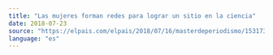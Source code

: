 ```yaml
---
title: "Las mujeres forman redes para lograr un sitio en la ciencia"
date: 2018-07-23
source: "https://elpais.com/elpais/2018/07/16/masterdeperiodismo/1531736843_545135.html"
language: "es"
---
```

